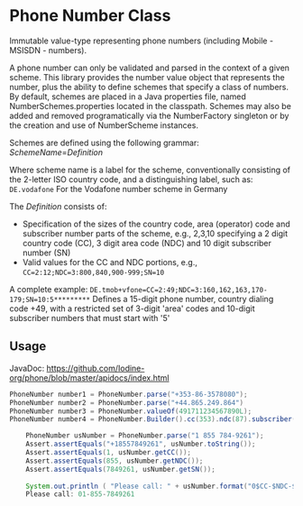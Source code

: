 # Phone Number Class
Immutable value-type representing phone numbers (including Mobile - MSISDN - numbers).

A phone number can only be validated and parsed in the context of a given scheme. This library provides the number value object that represents the number, plus the ability to define schemes that specify a class of numbers.
By default, schemes are placed in a Java properties file, named NumberSchemes.properties located in the classpath.
Schemes may also be added and removed programatically via the NumberFactory singleton or by the creation and use of NumberScheme instances.

Schemes are defined using the following grammar:
*SchemeName*=*Definition*

Where scheme name is a label for the scheme, conventionally consisting of the 2-letter ISO country code, and a distinguishing label, such as:
``DE.vodafone``
For the Vodafone number scheme in Germany

The *Definition* consists of:
* Specification of the sizes of the country code, area (operator) code and subscriber number parts of the scheme, e.g.,
2,3,10 specifying a 2 digit country code (CC), 3 digit area code (NDC) and 10 digit subscriber number (SN)
* Valid values for the CC and NDC portions, e.g., ``CC=2:12;NDC=3:800,840,900-999;SN=10``

A complete example:
``DE.tmob+vfone=CC=2:49;NDC=3:160,162,163,170-179;SN=10:5*********``
Defines a 15-digit phone number, country dialing code +49, with a restricted set of 3-digit 'area' codes and 10-digit subscriber numbers that must start with '5'

## Usage
JavaDoc: https://github.com/Iodine-org/phone/blob/master/apidocs/index.html
```java
PhoneNumber number1 = PhoneNumber.parse("+353-86-3578080");
PhoneNumber number2 = PhoneNumber.parse("+44.865.249.864")
PhoneNumber number3 = PhoneNumber.valueOf(491711234567890L);
PhoneNumber number4 = PhoneNumber.Builder().cc(353).ndc(87).subscriber(3538080).build();

    PhoneNumber usNumber = PhoneNumber.parse("1 855 784-9261");
    Assert.assertEquals("+18557849261", usNumber.toString());
    Assert.assertEquals(1, usNumber.getCC());
    Assert.assertEquals(855, usNumber.getNDC());
    Assert.assertEquals(7849261, usNumber.getSN());
    
    System.out.println ( "Please call: " + usNumber.format("0$CC-$NDC-$SN"));
    Please call: 01-855-7849261
```
